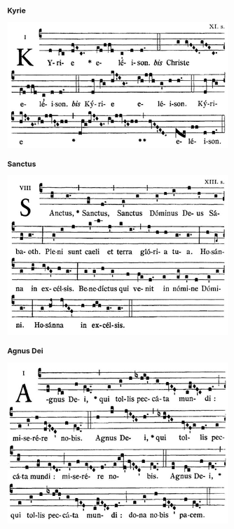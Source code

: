 ### Kyrie

![](images/mass-xiii-kyrie.jpg)

### Sanctus

![](images/mass-xiii-sanctus.jpg)

### Agnus Dei

![](images/mass-xiii-agnus.jpg)
